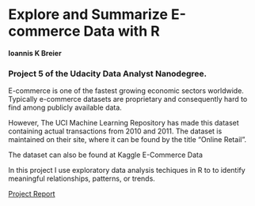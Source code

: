 # Explore and Summarize E-commerce Data with R
**Ioannis K Breier**

### Project 5 of the Udacity Data Analyst Nanodegree.


E-commerce is one of the fastest growing economic sectors worldwide. Typically e-commerce datasets are proprietary and consequently hard to find among publicly available data.

However, The UCI Machine Learning Repository has made this dataset containing actual transactions from 2010 and 2011. The dataset is maintained on their site, where it can be found by the title “Online Retail”.

The dataset can also be found at Kaggle E-Commerce Data
 
In this project I use exploratory data analysis techiques in R to to identify meaningful relationships, patterns, or trends.

[Project Report]()
